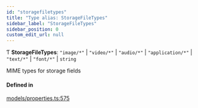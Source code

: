 ```yaml
---
id: "storagefiletypes"
title: "Type alias: StorageFileTypes"
sidebar_label: "StorageFileTypes"
sidebar_position: 0
custom_edit_url: null
---
```


Ƭ **StorageFileTypes**: ``"image/*"`` \| ``"video/*"`` \| ``"audio/*"`` \| ``"application/*"`` \| ``"text/*"`` \| ``"font/*"`` \| `string`

MIME types for storage fields

#### Defined in

[models/properties.ts:575](https://github.com/Camberi/firecms/blob/b1328ad/src/models/properties.ts#L575)
